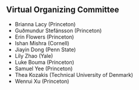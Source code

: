 ## Virtual Organizing Committee 

- Brianna Lacy (Princeton)
- Guðmundur Stefánsson (Princeton)
- Erin Flowers (Princeton)
- Ishan Mishra (Cornell)
- Jiayin Dong (Penn State)
- Lily Zhao (Yale)
- Luke Bouma (Princeton)
- Samuel Yee (Princeton)
- Thea Kozakis (Technical University of Denmark)
- Wenrui Xu (Princeton)
